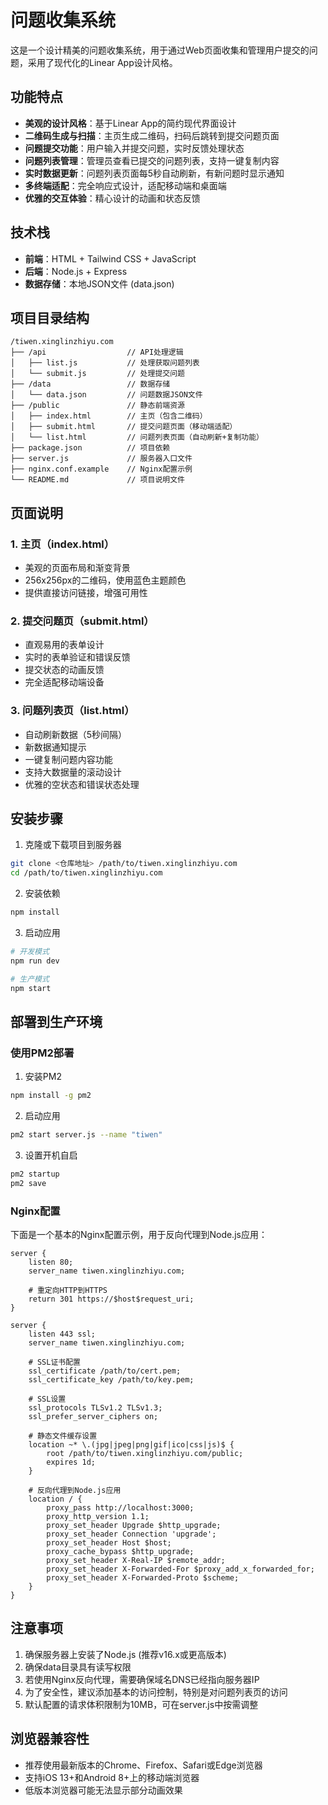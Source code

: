 # 问题收集系统

这是一个设计精美的问题收集系统，用于通过Web页面收集和管理用户提交的问题，采用了现代化的Linear App设计风格。

## 功能特点

- **美观的设计风格**：基于Linear App的简约现代界面设计
- **二维码生成与扫描**：主页生成二维码，扫码后跳转到提交问题页面
- **问题提交功能**：用户输入并提交问题，实时反馈处理状态
- **问题列表管理**：管理员查看已提交的问题列表，支持一键复制内容
- **实时数据更新**：问题列表页面每5秒自动刷新，有新问题时显示通知
- **多终端适配**：完全响应式设计，适配移动端和桌面端
- **优雅的交互体验**：精心设计的动画和状态反馈

## 技术栈

- **前端**：HTML + Tailwind CSS + JavaScript
- **后端**：Node.js + Express
- **数据存储**：本地JSON文件 (data.json)

## 项目目录结构

```
/tiwen.xinglinzhiyu.com
├── /api                  // API处理逻辑
│   ├── list.js           // 处理获取问题列表
│   └── submit.js         // 处理提交问题
├── /data                 // 数据存储
│   └── data.json         // 问题数据JSON文件
├── /public               // 静态前端资源
│   ├── index.html        // 主页（包含二维码）
│   ├── submit.html       // 提交问题页面（移动端适配）
│   └── list.html         // 问题列表页面（自动刷新+复制功能）
├── package.json          // 项目依赖
├── server.js             // 服务器入口文件
├── nginx.conf.example    // Nginx配置示例
└── README.md             // 项目说明文件
```

## 页面说明

### 1. 主页（index.html）
- 美观的页面布局和渐变背景
- 256x256px的二维码，使用蓝色主题颜色
- 提供直接访问链接，增强可用性

### 2. 提交问题页（submit.html）
- 直观易用的表单设计
- 实时的表单验证和错误反馈
- 提交状态的动画反馈
- 完全适配移动端设备

### 3. 问题列表页（list.html）
- 自动刷新数据（5秒间隔）
- 新数据通知提示
- 一键复制问题内容功能
- 支持大数据量的滚动设计
- 优雅的空状态和错误状态处理

## 安装步骤

1. 克隆或下载项目到服务器

```bash
git clone <仓库地址> /path/to/tiwen.xinglinzhiyu.com
cd /path/to/tiwen.xinglinzhiyu.com
```

2. 安装依赖

```bash
npm install
```

3. 启动应用

```bash
# 开发模式
npm run dev

# 生产模式
npm start
```

## 部署到生产环境

### 使用PM2部署

1. 安装PM2

```bash
npm install -g pm2
```

2. 启动应用

```bash
pm2 start server.js --name "tiwen"
```

3. 设置开机自启

```bash
pm2 startup
pm2 save
```

### Nginx配置

下面是一个基本的Nginx配置示例，用于反向代理到Node.js应用：

```nginx
server {
    listen 80;
    server_name tiwen.xinglinzhiyu.com;

    # 重定向HTTP到HTTPS
    return 301 https://$host$request_uri;
}

server {
    listen 443 ssl;
    server_name tiwen.xinglinzhiyu.com;

    # SSL证书配置
    ssl_certificate /path/to/cert.pem;
    ssl_certificate_key /path/to/key.pem;
    
    # SSL设置
    ssl_protocols TLSv1.2 TLSv1.3;
    ssl_prefer_server_ciphers on;
    
    # 静态文件缓存设置
    location ~* \.(jpg|jpeg|png|gif|ico|css|js)$ {
        root /path/to/tiwen.xinglinzhiyu.com/public;
        expires 1d;
    }
    
    # 反向代理到Node.js应用
    location / {
        proxy_pass http://localhost:3000;
        proxy_http_version 1.1;
        proxy_set_header Upgrade $http_upgrade;
        proxy_set_header Connection 'upgrade';
        proxy_set_header Host $host;
        proxy_cache_bypass $http_upgrade;
        proxy_set_header X-Real-IP $remote_addr;
        proxy_set_header X-Forwarded-For $proxy_add_x_forwarded_for;
        proxy_set_header X-Forwarded-Proto $scheme;
    }
}
```

## 注意事项

1. 确保服务器上安装了Node.js (推荐v16.x或更高版本)
2. 确保data目录具有读写权限
3. 若使用Nginx反向代理，需要确保域名DNS已经指向服务器IP
4. 为了安全性，建议添加基本的访问控制，特别是对问题列表页的访问
5. 默认配置的请求体积限制为10MB，可在server.js中按需调整

## 浏览器兼容性

- 推荐使用最新版本的Chrome、Firefox、Safari或Edge浏览器
- 支持iOS 13+和Android 8+上的移动端浏览器
- 低版本浏览器可能无法显示部分动画效果 